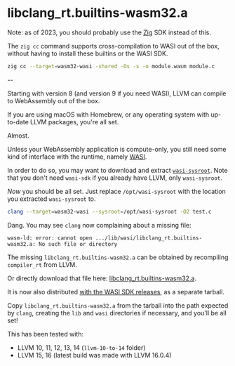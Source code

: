 # libclang_rt.builtins-wasm32.a

Note: as of 2023, you should probably use the [Zig](https://ziglang.org) SDK instead of this.

The `zig cc` command supports cross-compilation to WASI out of the box, without having to install these
builtins or the WASI SDK.

```sh
zig cc --target=wasm32-wasi -shared -Os -s -o module.wasm module.c
```

--

Starting with version 8 (and version 9 if you need WASI), LLVM can compile to WebAssembly out of the box.

If you are using macOS with Homebrew, or any operating system with up-to-date LLVM packages, you're all set.

Almost.

Unless your WebAssembly application is compute-only, you still need some kind of interface with the runtime, namely [WASI](https://wasi.dev).

In order to do so, you may want to download and extract [`wasi-sysroot`](https://github.com/WebAssembly/wasi-sdk/releases). Note that you don't need `wasi-sdk` if you already have LLVM, only `wasi-sysroot`.

*Now* you should be all set. Just replace `/opt/wasi-sysroot` with the location you extracted `wasi-sysroot` to.

```sh
clang --target=wasm32-wasi --sysroot=/opt/wasi-sysroot -O2 test.c
```

Dang. You may see `clang` now complaining about a missing file:

```text
wasm-ld: error: cannot open .../lib/wasi/libclang_rt.builtins-wasm32.a: No such file or directory
```

The missing `libclang_rt.builtins-wasm32.a` can be obtained by recompiling `compiler_rt` from LLVM.

Or directly download that file here: [libclang_rt.builtins-wasm32.a](precompiled/).

It is now also distributed [with the WASI SDK releases](https://github.com/WebAssembly/wasi-sdk/releases), as a separate tarball.

Copy `libclang_rt.builtins-wasm32.a` from the tarball into the path expected by `clang`, creating the `lib` and `wasi` directories if necessary, and you'll be all set!

This has been tested with:
- LLVM 10, 11, 12, 13, 14 (`llvm-10-to-14` folder)
- LLVM 15, 16 (latest build was made with LLVM 16.0.4)
